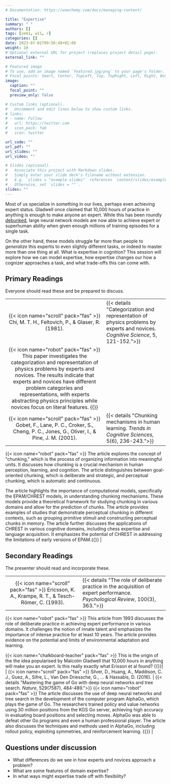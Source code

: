 ```yaml
---
# Documentation: https://wowchemy.com/docs/managing-content/

title: "Expertise"
summary: " "
authors: []
tags: [sem1, w11, r]
categories: []
date: 2023-07-01T09:58:49+01:00
weight: 10
# Optional external URL for project (replaces project detail page).
external_link: ""

# Featured image
# To use, add an image named `featured.jpg/png` to your page's folder.
# Focal points: Smart, Center, TopLeft, Top, TopRight, Left, Right, BottomLeft, Bottom, BottomRight.
image:
  caption: ""
  focal_point: ""
  preview_only: false

# Custom links (optional).
#   Uncomment and edit lines below to show custom links.
# links:
# - name: Follow
#   url: https://twitter.com
#   icon_pack: fab
#   icon: twitter

url_code: ""
url_pdf: ""
url_slides: ""
url_video: ""

# Slides (optional).
#   Associate this project with Markdown slides.
#   Simply enter your slide deck's filename without extension.
#   E.g. `slides = "example-slides"` references `content/slides/example-slides.md`.
#   Otherwise, set `slides = ""`.
slides: ""
---
```


Most of us specialize in something in our lives, perhaps even achieving expert status. Gladwell once claimed that 10,000 hours of practice in anything is enough to make anyone an expert. While this has been roundly [debunked](https://www.6seconds.org/2022/06/20/10000-hour-rule/), large neural network models are now able to achieve expert or superhuman ability when given enough millions of training episodes for a single task.

On the other hand, these models struggle far more than people to *generalize* this expertis to even slightly different tasks, or indeed to master more than one thing at all. What is expertise in cognition? This session will explore how we can model expertise, how expertise changes our how a cognizer approaches a task, and what trade-offs this can come with.


## Primary Readings

Everyone should read these and be prepared to discuss.

|  |  |
|:----:|:-----|
| {{< icon name="scroll" pack="fas" >}} Chi, M. T. H., Feltovich, P., & Glaser, R. (1981). | {{< details "Categorization and representation of physics problems by experts and novices. *Cognitive Science*, 5, 121-152.">}}
{{< icon name="robot" pack="fas" >}} This paper investigates the categorization and representation of physics problems by experts and novices. The results indicate that experts and novices have different problem categories and representations, with experts abstracting physics principles while novices focus on literal features. {{</details>}} |
| {{< icon name="scroll" pack="fas" >}} Gobet, F., Lane, P. C., Croker, S., Cheng, P. C., Jones, G., Oliver, I., & Pine, J. M. (2001). | {{< details "Chunking mechanisms in human learning. *Trends in Cognitive Sciences*, 5(6), 236-243.">}}
{{< icon name="robot" pack="fas" >}} The article explores the concept of "chunking," which is the process of organizing information into meaningful units. It discusses how chunking is a crucial mechanism in human perception, learning, and cognition. The article distinguishes between goal-oriented chunking, which is deliberate and strategic, and perceptual chunking, which is automatic and continuous.

The article highlights the importance of computational models, specifically the EPAM/CHREST models, in understanding chunking mechanisms. These models provide a theoretical framework for studying chunking in various domains and allow for the prediction of chunks. The article provides examples of studies that demonstrate perceptual chunking in different contexts, such as grouping primitive stimuli and constructing perceptual chunks in memory. The article further discusses the applications of CHREST in various cognitive domains, including chess expertise and language acquisition. It emphasizes the potential of CHREST in addressing the limitations of early versions of EPAM.{{</details>}} |


## Secondary Readings

The presenter should read and incorporate these.

|  |  |
|:----:|:-----|
| {{< icon name="scroll" pack="fas" >}} Ericsson, K. A., Krampe, R. T., & Tesch-Römer, C. (1993).  | {{< details "The role of deliberate practice in the acquisition of expert performance. *Psychological Review*, 100(3), 363.">}}
{{< icon name="robot" pack="fas" >}} This article from 1993 discusses the role of deliberate practice in achieving expert performance in various domains. It challenges the notion of innate talent and emphasizes the importance of intense practice for at least 10 years. The article provides evidence on the potential and limits of environmental adaptation and learning.

{{< icon name="chalkboard-teacher" pack="fas" >}} This is the origin of the the idea popularised by Malcolm Gladwell that 10,000 hours in anything will make you an expert. Is this really exactly what Erisson et al found?
{{</details>}}|
| {{< icon name="scroll" pack="fas" >}} Silver, D., Huang, A., Maddison, C. J., Guez, A., Sifre, L., Van Den Driessche, G., ... & Hassabis, D. (2016). | {{< details "Mastering the game of Go with deep neural networks and tree search. *Nature*, 529(7587), 484-489.">}}
{{< icon name="robot" pack="fas" >}} The article discusses the use of deep neural networks and tree search in the development of the computer program AlphaGo, which plays the game of Go. The researchers trained policy and value networks using 30 million positions from the KGS Go server, achieving high accuracy in evaluating board positions and selecting moves. AlphaGo was able to defeat other Go programs and even a human professional player. The article also discusses the techniques and methods used in AlphaGo, including rollout policy, exploiting symmetries, and reinforcement learning. {{</details>}} |


## Questions under discussion

- What differences do we see in how experts and novices approach a problem?
- What are some features of domain expertise?
- In what ways might expertise trade off with flexibility?

